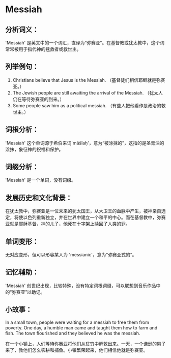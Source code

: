# Messiah

## 分析词义：

  

'Messiah' 是英文中的一个词汇，直译为“弥赛亚”。在基督教或犹太教中，这个词常常被用于指代神的拯救者或救世主。

  

## 列举例句：

  

1.  Christians believe that Jesus is the Messiah. （基督徒们相信耶稣就是弥赛亚。）
2.  The Jewish people are still awaiting the arrival of the Messiah. （犹太人仍在等待弥赛亚的到来。）
3.  Some people saw him as a political messiah. （有些人把他看作是政治的救世主。）

  

## 词根分析：

  

'Messiah' 这个单词源于希伯来词'mâšîaḥ'，意为“被涂抹的”，这指的是圣膏油的涂抹，象征神的祝福和保护。

  

## 词缀分析：

  

'Messiah' 是一个单词，没有词缀。

  

## 发展历史和文化背景：

  

在犹太教中，弥赛亚是一位未来的犹太国王，从大卫王的血脉中产生，被神亲自选定，将使以色列重新独立，并在世界中建立一个和平的中心。而在基督教中，弥赛亚就是耶稣基督，神的儿子，他死在十字架上赎回了人类的罪。

  

## 单词变形：

  

无对应变形，但可以形容某人为 'messianic'，意为“弥赛亚式的”。

  

## 记忆辅助：

  

'Messiah' 创世纪出现，比较特殊，没有特定词根词缀，可以联想到音乐作品中的“弥赛亚”以助记。

  

## 小故事：

  

In a small town, people were waiting for a messiah to free them from poverty. One day, a humble man came and taught them how to farm and fish. The town flourished and they believed he was the messiah.

  

在一个小镇上，人们等待弥赛亚将他们从贫穷中解救出来。一天，一个谦逊的男子来了，教他们怎么农耕和捕鱼。小镇繁荣起来，他们相信他就是弥赛亚。
